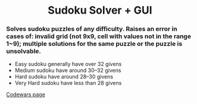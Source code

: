 <h1 align="center">Sudoku Solver + GUI</h1>
<h3>
    Solves sudoku puzzles of any difficulty.
    Raises an error in cases of:
    invalid grid (not 9x9, cell with values not in the range 1~9);
    multiple solutions for the same puzzle or the puzzle is unsolvable.
</h3>
<ul>
    <li>Easy sudoku generally have over 32 givens</li>
    <li>Medium sudoku have around 30–32 givens</li>
    <li>Hard sudoku have around 28–30 givens</li>
    <li>Very Hard sudoku have less than 28 givens</li>
</ul>
<a href="https://www.codewars.com/kata/5588bd9f28dbb06f43000085">Codewars page</a>

